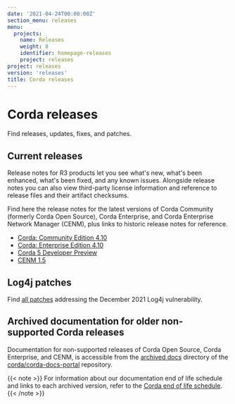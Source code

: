 ```yaml
---
date: '2021-04-24T00:00:00Z'
section_menu: releases
menu:
  projects:
    name: Releases
    weight: 8
    identifier: homepage-releases
    project: releases
project: releases
version: 'releases'
title: Corda releases
---
```


# Corda releases

Find releases, updates, fixes, and patches.

## Current releases

Release notes for R3 products let you see what's new, what's been enhanced, what's been fixed, and any known issues. Alongside release notes you can also view third-party license information and reference to release files and their artifact checksums.

Find here the release notes for the latest versions of Corda Community (formerly Corda Open Source), Corda Enterprise, and Corda Enterprise Network Manager (CENM), plus links to historic release notes for reference.

* [Corda: Community Edition 4.10](../../en/release-notes/corda-community-4.10.md)
* [Corda: Enterprise Edition 4.10](../../en/release-notes/corda-enterprise-4.10.md)
* [Corda 5 Developer Preview](../../en/release-notes/corda-5-dev-preview.md)
* [CENM 1.5](../../en/release-notes/cenm-1.5.md)

## Log4j patches
Find [all patches](../../en/release-notes/log4j-patches.md) addressing the December 2021 Log4j vulnerability.

## Archived documentation for older non-supported Corda releases

Documentation for non-supported releases of Corda Open Source, Corda Enterprise, and CENM, is accessible from the [archived docs](https://github.com/corda/corda-docs-portal/tree/main/archived-docs) directory of the [corda/corda-docs-portal](https://github.com/corda/corda-docs-portal) repository. 

{{< note >}}
For information about our documentation end of life schedule and links to each archived version, refer to the [Corda end of life schedule](../../en/release-notes/eol.md).
{{< /note >}}

